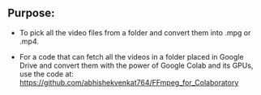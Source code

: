 <h2>Purpose:</h2>  

- To pick all the video files from a folder and convert them into .mpg or .mp4.    

- For a code that can fetch all the videos in a folder placed in Google Drive and convert them with the power of Google Colab and its GPUs, use the code at: https://github.com/abhishekvenkat764/FFmpeg_for_Colaboratory
